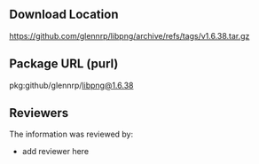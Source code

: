## Download Location

https://github.com/glennrp/libpng/archive/refs/tags/v1.6.38.tar.gz

## Package URL (purl)

pkg:github/glennrp/libpng@1.6.38

## Reviewers

The information was reviewed by:

* add reviewer here
